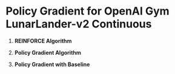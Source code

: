 # Policy Gradient for OpenAI Gym LunarLander-v2 Continuous

1. **REINFORCE Algorithm**

2. **Policy Gradient Algorithm** 

3. **Policy Gradient with Baseline**


